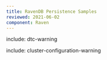 ```yaml
---
title: RavenDB Persistence Samples
reviewed: 2021-06-02
component: Raven
---
```


include: dtc-warning

include: cluster-configuration-warning
